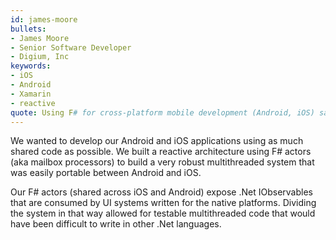 ```yaml
---
id: james-moore
bullets:
- James Moore
- Senior Software Developer
- Digium, Inc
keywords:
- iOS
- Android
- Xamarin
- reactive
quote: Using F# for cross-platform mobile development (Android, iOS) saves development time
---
```

We wanted to develop our Android and iOS applications using as much shared code as possible.
We built a reactive architecture using F# actors (aka mailbox processors) to build a very robust
multithreaded system that was easily portable between Android and iOS.

Our F# actors (shared across iOS and Android) expose .Net IObservables that are consumed by UI systems written for the native platforms.
Dividing the system in that way allowed for testable multithreaded code that would have been difficult to write in other .Net languages.
